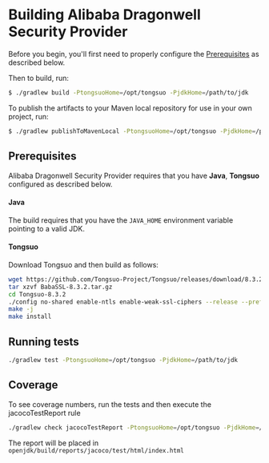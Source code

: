 Building Alibaba Dragonwell Security Provider
==================

Before you begin, you'll first need to properly configure the [Prerequisites](#Prerequisites) as
described below.

Then to build, run:

```bash
$ ./gradlew build -PtongsuoHome=/opt/tongsuo -PjdkHome=/path/to/jdk
```

To publish the artifacts to your Maven local repository for use in your own project, run:

```bash
$ ./gradlew publishToMavenLocal -PtongsuoHome=/opt/tongsuo -PjdkHome=/path/to/jdk
```

Prerequisites
-------------
Alibaba Dragonwell Security Provider requires that you have __Java__, __Tongsuo__ configured as described
below.

#### Java
The build requires that you have the `JAVA_HOME` environment variable pointing to a valid JDK.


#### Tongsuo
Download Tongsuo and then build as follows:

```bash
wget https://github.com/Tongsuo-Project/Tongsuo/releases/download/8.3.2/BabaSSL-8.3.2.tar.gz
tar xzvf BabaSSL-8.3.2.tar.gz
cd Tongsuo-8.3.2
./config no-shared enable-ntls enable-weak-ssl-ciphers --release --prefix=/opt/tongsuo
make -j
make install
```

Running tests
-------------------------

```bash
./gradlew test -PtongsuoHome=/opt/tongsuo -PjdkHome=/path/to/jdk
```

Coverage
--------
To see coverage numbers, run the tests and then execute the jacocoTestReport rule

```bash
./gradlew check jacocoTestReport -PtongsuoHome=/opt/tongsuo -PjdkHome=/path/to/jdk
```

The report will be placed in `openjdk/build/reports/jacoco/test/html/index.html`
